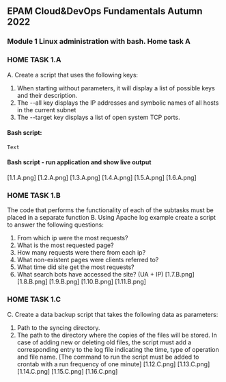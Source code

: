 ## EPAM Cloud&DevOps Fundamentals Autumn 2022
### Module 1 Linux administration with bash. Home task A

### HOME TASK 1.A

A. Create a script that uses the following keys:
1. When starting without parameters, it will display a list of possible keys and their description.
2. The --all key displays the IP addresses and symbolic names of all hosts in the current subnet
3. The --target key displays a list of open system TCP ports.
#### Bash script:
```
Text
```
#### Bash script - run application and show live output
[1.1.A.png]
[1.2.A.png]
[1.3.A.png]
[1.4.A.png]
[1.5.A.png]
[1.6.A.png]

### HOME TASK 1.B
The code that performs the functionality of each of the subtasks must be placed in a separate function
B. Using Apache log example create a script to answer the following questions:
1. From which ip were the most requests?
2. What is the most requested page?
3. How many requests were there from each ip?
4. What non-existent pages were clients referred to?
5. What time did site get the most requests?
6. What search bots have accessed the site? (UA + IP)
[1.7.B.png]
[1.8.B.png]
[1.9.B.png]
[1.10.B.png]
[1.11.B.png]


### HOME TASK 1.C
C. Create a data backup script that takes the following data as parameters:
1. Path to the syncing directory.
2. The path to the directory where the copies of the files will be stored.
In case of adding new or deleting old files, the script must add a corresponding entry to the log file
indicating the time, type of operation and file name. [The command to run the script must be added to
crontab with a run frequency of one minute]
[1.12.C.png]
[1.13.C.png]
[1.14.C.png]
[1.15.C.png]
[1.16.C.png]

